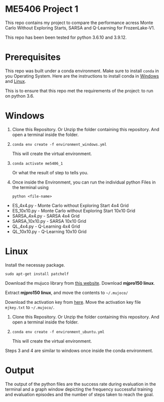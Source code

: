 # ME5406 Project 1

This repo contains my project to compare the performance acress Monte Carlo Without Exploring Starts, SARSA and Q-Learning for FrozenLake-V1.

This repo has been been tested for python 3.6.10 and 3.9.12. 

# Prerequisites
This repo was built under a conda environment. Make sure to install `conda` in you Operating System. Here are the instructions to install conda in [Windows](https://docs.conda.io/projects/conda/en/latest/user-guide/install/windows.html) and [Linux](https://docs.conda.io/projects/conda/en/latest/user-guide/install/linux.html).

This is to ensure that this repo met the requirements of the project: to run on python 3.6.

# Windows


1. Clone this Repository. Or Unzip the folder containing this repository. And open a terminal inside the folder. 

2. `conda env create -f environment_windows.yml`

    This will create the virtual environment.

3. `conda activate me5406_1`

    Or what the result of step to tells you. 

4. Once inside the Environment, you can run the individual python Files in the terminal using 

    `python <file-name>`

- ES_4x4.py - Monte Carlo without Exploring Start 4x4 Grid
- ES_10x10.py - Monte Carlo without Exploring Start 10x10 Grid
- SARSA_4x4.py - SARSA 4x4 Grid
- SARSA_10x10.py - SARSA 10x10 Grid
- QL_4x4.py - Q-Learning 4x4 Grid
- QL_10x10.py - Q-Learning 10x10 Grid


# Linux

Install the necessay package.

`sudo apt-get install patchelf`

Download the mujuco library from [this website](https://www.roboti.us/download.html). Download **mjpro150 linux**.

Extract **mjpro150 linux**, and move the contents to `~/.mujoco/`

Download the activation key from [here](https://www.roboti.us/license.html). Move the activation key file `mjkey.txt` to `~/.mujoco/`.

1. Clone this Repository. Or Unzip the folder containing this repository. And open a terminal inside the folder. 

2. `conda env create -f environment_ubuntu.yml`

    This will create the virtual environment.

Steps 3 and 4 are similar to windows once inside the conda environment. 


# Output

The output of the python files are the success rate during evaluation in the terminal and a graph window depicting the frequency successful training and evaluation episodes and the number of steps taken to reach the goal. 